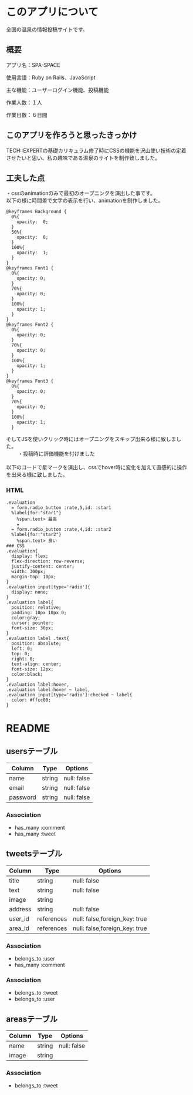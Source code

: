 # このアプリについて
全国の温泉の情報投稿サイトです。

## 概要
アプリ名：SPA-SPACE

使用言語：Ruby on Rails、JavaScript

主な機能：ユーザーログイン機能、投稿機能

作業人数：１人

作業日数：６日間

## このアプリを作ろうと思ったきっかけ
TECH::EXPERTの基礎カリキュラム修了時にCSSの機能を沢山使い技術の定着させたいと思い、私の趣味である温泉のサイトを制作致しました。

## 工夫した点
・cssのanimationのみで最初のオープニングを演出した事です。 <br> 
以下の様に時間差で文字の表示を行い、animationを制作しました。 <br>
```
@keyframes Background { 
  0%{  
    opacity:  0;  
  }  
  50%{  
    opacity:  0; 
  }  
  100%{  
    opacity:  1;  
  }  
}  
@keyframes Font1 {  
  0%{  
    opacity: 0;  
  }  
  70%{  
    opacity: 0;  
  }  
  100%{  
    opacity: 1;  
  }  
}  
@keyframes Font2 {  
  0%{  
    opacity: 0;  
  }  
  70%{    
    opacity: 0;  
  }  
  100%{  
    opacity: 1;  
  }  
}  
@keyframes Font3 {  
  0%{  
    opacity: 0;  
  }  
  70%{  
    opacity: 0;  
  }  
  100%{  
    opacity: 1;  
  }  
```
そしてJSを使いクリック時にはオープニングをスキップ出来る様に致しました。<br>　　
・投稿時に評価機能を付けました<br>   
以下のコードで星マークを演出し、cssでhover時に変化を加えて直感的に操作を出来る様に致しました。<br>

### HTML
```
.evaluation  
  = form.radio_button :rate,5,id: :star1  
  %label{for:"star1"}  
    %span.text> 最高  
    ★  
  = form.radio_button :rate,4,id: :star2  
  %label{for:"star2"}  
    %span.text> 良い  
### CSS  
.evaluation{  
  display: flex;  
  flex-direction: row-reverse;  
  justify-content: center;  
  width: 300px;  
  margin-top: 10px;  
}  
.evaluation input[type='radio']{  
  display: none;  
}  
.evaluation label{  
  position: relative;  
  padding: 10px 10px 0;  
  color:gray;  
  cursor: pointer;  
  font-size: 30px;  
}  
.evaluation label .text{  
  position: absolute;  
  left: 0;  
  top: 0;  
  right: 0;  
  text-align: center;  
  font-size: 12px;  
  color:black;  
}  
.evaluation label:hover,  
.evaluation label:hover ~ label,  
.evaluation input[type='radio']:checked ~ label{  
  color: #ffcc00;  
}   
```



# README

## usersテーブル

|Column|Type|Options|
|------|----|-------|
|name|string|null: false|
|email|string|null: false|
|password|string|null: false|

### Association
- has_many :comment
- has_many :tweet

## tweetsテーブル

|Column|Type|Options|
|------|----|-------|
|title|string|null: false|
|text|string|null: false|
|image|string||
|address|string|null: false|
|user_id|references|null: false,foreign_key: true|
|area_id|references|null: false,foreign_key: true|

### Association
- belongs_to :user
- has_many :comment

### Association
- belongs_to :tweet
- belongs_to :user

## areasテーブル

|Column|Type|Options|
|------|----|-------|
|name|string|null: false|
|image|string||


### Association
- belongs_to :tweet
